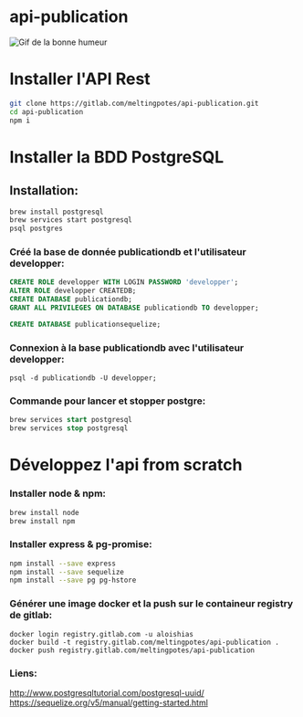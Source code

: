 # api-publication

![Gif de la bonne humeur](https://media1.tenor.com/images/f72cb542d6b3e3c3421889e0a3d9628d/tenor.gif?itemid=4533805)

# Installer l'API Rest

```bash
git clone https://gitlab.com/meltingpotes/api-publication.git
cd api-publication
npm i
```

# Installer la BDD PostgreSQL

## Installation:
```bash
brew install postgresql
brew services start postgresql
psql postgres
```

### Créé la base de donnée publicationdb et l'utilisateur developper:
```sql
CREATE ROLE developper WITH LOGIN PASSWORD 'developper';
ALTER ROLE developper CREATEDB;
CREATE DATABASE publicationdb;
GRANT ALL PRIVILEGES ON DATABASE publicationdb TO developper;

CREATE DATABASE publicationsequelize;
```

### Connexion à la base publicationdb avec l'utilisateur developper:
```slq
psql -d publicationdb -U developper;
```

### Commande pour lancer et stopper postgre:
```sql
brew services start postgresql
brew services stop postgresql
```



# Développez l'api from scratch

### Installer node & npm:

```bash
brew install node
brew install npm
```

### Installer express & pg-promise:

```bash
npm install --save express
npm install --save sequelize
npm install --save pg pg-hstore
```

### Générer une image docker et la push sur le containeur registry de gitlab:
```docker
docker login registry.gitlab.com -u aloishias
docker build -t registry.gitlab.com/meltingpotes/api-publication .
docker push registry.gitlab.com/meltingpotes/api-publication
```


### Liens:

http://www.postgresqltutorial.com/postgresql-uuid/
https://sequelize.org/v5/manual/getting-started.html

